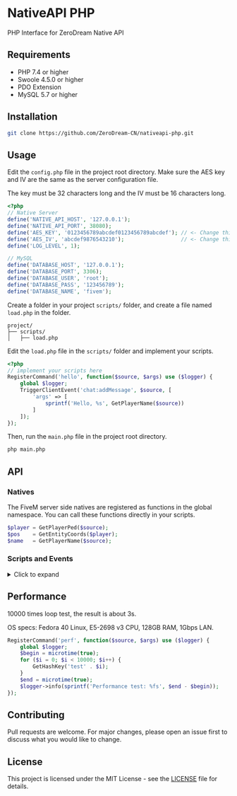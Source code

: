 # NativeAPI PHP
PHP Interface for ZeroDream Native API

## Requirements
- PHP 7.4 or higher
- Swoole 4.5.0 or higher
- PDO Extension
- MySQL 5.7 or higher

## Installation
```bash
git clone https://github.com/ZeroDream-CN/nativeapi-php.git
```

## Usage
Edit the `config.php` file in the project root directory. Make sure the AES key and IV are the same as the server configuration file.

The key must be 32 characters long and the IV must be 16 characters long.

```php
<?php
// Native Server
define('NATIVE_API_HOST', '127.0.0.1');
define('NATIVE_API_PORT', 38080);
define('AES_KEY', '0123456789abcdef0123456789abcdef'); // <- Change this
define('AES_IV', 'abcdef9876543210');                  // <- Change this
define('LOG_LEVEL', 1);

// MySQL
define('DATABASE_HOST', '127.0.0.1');
define('DATABASE_PORT', 3306);
define('DATABASE_USER', 'root');
define('DATABASE_PASS', '123456789');
define('DATABASE_NAME', 'fivem');
```

Create a folder in your project `scripts/` folder, and create a file named `load.php` in the folder.

```text
project/
├── scripts/
│   ├── load.php
```

Edit the `load.php` file in the `scripts/` folder and implement your scripts.

```php
<?php
// implement your scripts here
RegisterCommand('hello', function($source, $args) use ($logger) {
    global $logger;
    TriggerClientEvent('chat:addMessage', $source, [
        'args' => [
            sprintf('Hello, %s', GetPlayerName($source))
        ]
    ]);
});
```

Then, run the `main.php` file in the project root directory.

```bash
php main.php
```

## API

### Natives

The FiveM server side natives are registered as functions in the global namespace. You can call these functions directly in your scripts.

```php
$player = GetPlayerPed($source);
$pos    = GetEntityCoords($player);
$name   = GetPlayerName($source);
```

### Scripts and Events

<details>
<summary>Click to expand</summary>

### RegisterServerEvent
```php
RegisterServerEvent ( string $eventName, callable $callback )
```
Registers a server event with the specified name and callback function.

**Parameters:**
- `string $eventName`: The name of the server event to register.
- `callable $callback`: The callback function to execute when the event is triggered.

**Returns:**
- `bool`: `true` if the event was registered successfully, `false` otherwise.

### RegisterEvent
```php
RegisterEvent ( string $eventName, callable $callback )
```
Registers an event with the specified name and callback function.

**Parameters:**
- `string $eventName`: The name of the event to register.
- `callable $callback`: The callback function to execute when the event is triggered.

**Returns:**
- `bool`: `true` if the event was registered successfully, `false` otherwise.

### TriggerEvent
```php
TriggerEvent ( string $eventName, mixed ...$args )
```
Triggers an event with the specified name and arguments.

**Parameters:**
- `string $eventName`: The name of the event to trigger.
- `mixed ...$args`: The arguments to pass to the event callback.

**Returns:**
- `bool`: `true` if the event was triggered successfully, `false` otherwise.

### TriggerClientEvent
```php
TriggerClientEvent ( string $eventName, mixed ...$args )
```
Triggers a client event with the specified name and arguments.

**Parameters:**
- `string $eventName`: The name of the client event to trigger.
- `mixed ...$args`: The arguments to pass to the event callback.

**Returns:**
- `bool`: `true` if the event was triggered successfully, `false` otherwise.

### RegisterCommand
```php
RegisterCommand ( string $command, callable $callback, bool $restricted = false )
```
Registers a command with the specified name, callback function, and restriction status.

**Parameters:**
- `string $command`: The name of the command to register.
- `callable $callback`: The callback function to execute when the command is triggered.
- `bool $restricted`: Whether the command is restricted (default is `false`).

**Returns:**
- `bool`: `true` if the command was registered successfully, `false` otherwise.

### EvalCode
```php
EvalCode ( string $code )
```
Evaluates the specified code and processes the result.

**Parameters:**
- `string $code`: The code to evaluate.

**Returns:**
- `mixed`: The processed result of the evaluated code.

### CreateThread
```php
CreateThread ( callable $callback )
```
Creates a new thread with the specified callback function.

Do not nest threads! This can lead to unpredictable errors.
```php
CreateThread(function() {
    // ... some code
    CreateThread(function() {
        // The nested part
    });
});
```

**Parameters:**
- `callable $callback`: The callback function to execute in the new thread.

**Returns:**
- `int`: The ID of the created thread.

</details>

## Performance
10000 times loop test, the result is about 3s.

OS specs: Fedora 40 Linux, E5-2698 v3 CPU, 128GB RAM, 1Gbps LAN.
```php
RegisterCommand('perf', function($source, $args) use ($logger) {
    global $logger;
    $begin = microtime(true);
    for ($i = 0; $i < 10000; $i++) {
        GetHashKey('test' . $i);
    }
    $end = microtime(true);
    $logger->info(sprintf('Performance test: %fs', $end - $begin));
});
```

## Contributing
Pull requests are welcome. For major changes, please open an issue first to discuss what you would like to change.

## License
This project is licensed under the MIT License - see the [LICENSE](LICENSE) file for details.
